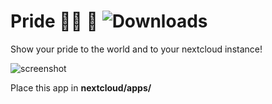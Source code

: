 # Pride :rainbow_flag: :rainbow: ![Downloads](https://img.shields.io/github/downloads/skjnldsv/pride/total?style=flat-square)
Show your pride to the world and to your nextcloud instance!

![screenshot](https://user-images.githubusercontent.com/14975046/65167985-dd2eb300-da43-11e9-93bb-3102ca3c5f4b.png)

Place this app in **nextcloud/apps/**

